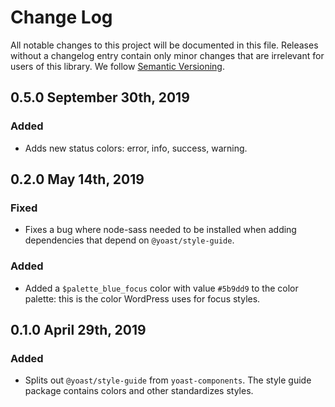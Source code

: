 # Change Log

All notable changes to this project will be documented in this file. Releases without a changelog entry contain only minor changes that are irrelevant for users of this library.
We follow [Semantic Versioning](http://semver.org/).

## 0.5.0 September 30th, 2019
### Added
* Adds new status colors: error, info, success, warning.

## 0.2.0 May 14th, 2019
### Fixed
* Fixes a bug where node-sass needed to be installed when adding dependencies that depend on `@yoast/style-guide`.

### Added
* Added a `$palette_blue_focus` color with value `#5b9dd9` to the color palette: this is the color WordPress uses for focus styles.

## 0.1.0 April 29th, 2019
### Added
* Splits out `@yoast/style-guide` from `yoast-components`. The style guide package contains colors and other standardizes styles.
